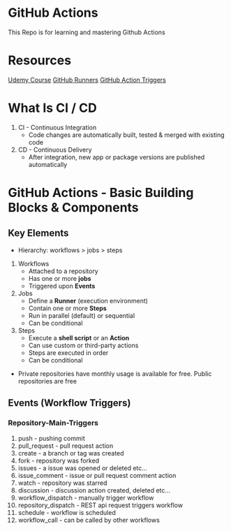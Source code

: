 # GitHub Actions
  This Repo is for learning and mastering Github Actions

# Resources 
  [Udemy Course](https://getweave.udemy.com/course/github-actions-the-complete-guide/learn/lecture/34138488#overview)
  [GitHub Runners](https://docs.github.com/en/actions/using-github-hosted-runners/about-github-hosted-runners)
  [GitHub Action Triggers](https://docs.github.com/en/actions/using-workflows/events-that-trigger-workflows)

# What Is CI / CD
  1. CI - Continuous Integration
        - Code changes are automatically built, tested & merged with existing code
  2. CD - Continuous Delivery
        - After integration, new app or package versions are published automatically

# GitHub Actions - Basic Building Blocks & Components

## Key Elements

  - Hierarchy: workflows > jobs > steps

1. Workflows
    - Attached to a repository 
    - Has one or more **jobs**  
    - Triggered upon **Events**
2. Jobs
    - Define a **Runner** (execution environment)
    - Contain one or more **Steps** 
    - Run in parallel (default) or sequential
    - Can be conditional
3. Steps
    - Execute a **shell script** or an **Action**
    - Can use custom or third-party actions
    - Steps are executed in order
    - Can be conditional 

  - Private repositories have monthly usage is available for free. Public repositories are free

## Events (Workflow Triggers)
### Repository-Main-Triggers
  1. push - pushing commit
  2. pull_request - pull request action
  3. create - a branch or tag was created
  4. fork - repository was forked
  5. issues - a issue was opened or deleted etc...
  6. issue_comment - issue or pull request comment action
  7. watch - repository was starred
  8. discussion - discussion action created, deleted etc...
  9. workflow_dispatch - manually trigger workflow
  10. repository_dispatch  - REST api request triggers workflow
  11. schedule - workflow is scheduled
  12. workflow_call - can be called by other workflows
